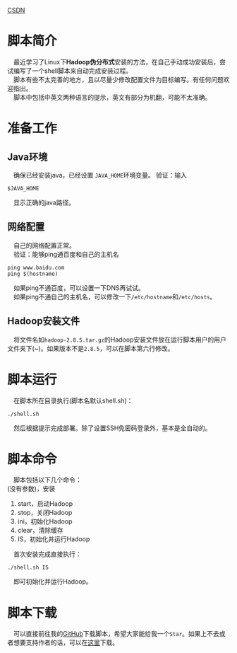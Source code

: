 [CSDN](https://blog.csdn.net/MC_cube/article/details/118194127)
# 脚本简介

&ensp;&ensp;最近学习了Linux下**Hadoop伪分布式**安装的方法，在自己手动成功安装后，尝试编写了一个shell脚本来自动完成安装过程。  
&ensp;&ensp;脚本有些不太完善的地方，且以尽量少修改配置文件为目标编写。有任何问题欢迎指出。  
&ensp;&ensp;脚本中包括中英文两种语言的提示，英文有部分为机翻，可能不太准确。  
# 准备工作
## Java环境
&ensp;&ensp;确保已经安装java，已经设置 `JAVA_HOME`环境变量。
验证：输入  
```shell
$JAVA_HOME
```
&ensp;&ensp;显示正确的java路径。  
## 网络配置
&ensp;&ensp;自己的网络配置正常。  
&ensp;&ensp;验证：能够ping通百度和自己的主机名  
```shell
ping www.baidu.com
ping $(hostname)
```
&ensp;&ensp;如果ping不通百度，可以设置一下DNS再试试。  
&ensp;&ensp;如果ping不通自己的主机名，可以修改一下`/etc/hostname`和`/etc/hosts`。  
## Hadoop安装文件
&ensp;&ensp;将文件名如`hadoop-2.8.5.tar.gz`的Hadoop安装文件放在运行脚本用户的用户文件夹下(~)。如果版本不是`2.8.5`，可以在脚本第六行修改。  
# 脚本运行
&ensp;&ensp;在脚本所在目录执行(脚本名默认shell.sh)：  
```shell
./shell.sh
```
&ensp;&ensp;然后根据提示完成部署。除了设置SSH免密码登录外，基本是全自动的。  
# 脚本命令
&ensp;&ensp;脚本包括以下几个命令：  
(没有参数)，安装  
1. start，启动Hadoop
2. stop，关闭Hadoop
3. ini，初始化Hadoop
4. clear，清除缓存
5. IS，初始化并运行Hadoop

&ensp;&ensp;首次安装完成直接执行：  
```shell
./shell.sh IS
```
&ensp;&ensp;即可初始化并运行Hadoop。  
# 脚本下载
&ensp;&ensp;可以直接前往我的[GitHub](https://github.com/mccube2000/AutoHadoopInstaller)下载脚本，希望大家能给我一个`Star`。如果上不去或者想要支持作者的话，可以在[这里](https://download.csdn.net/download/MC_cube/19813900)下载。
